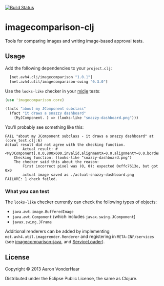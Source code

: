 [![Build Status](https://secure.travis-ci.org/avh4/imagecomparison-clj.png?branch=master)](http://travis-ci.org/avh4/imagecomparison-clj)

# imagecomparison-clj

Tools for comparing images and writing image-based approval tests.

## Usage

Add the following dependencies to your `project.clj`:

```clojure
  [net.avh4.clj/imagecomparison "1.0.1"]
  [net.avh4.util/imagecomparison-swing "0.3.0"]
```

Use the `looks-like` checker in your [midje](https://github.com/marick/Midje) tests:

```clojure
(use 'imagecomparison.core)

(facts "about my JComponent subclass"
  (fact "it draws a snazzy dashboard"
    (MyJComponent. ) => (looks-like "snazzy-dashboard.png")))
```

You'll probably see something like this:

```
FAIL "about my JComponent subclass - it draws a snazzy dashboard" at (core_test.clj:6)
Actual result did not agree with the checking function.
        Actual result: #<MyJComponent[,0,0,800x600,invalid,alignmentX=0.0,alignmentY=0.0,border=,flags=0,maximumSize=,minimumSize=,preferredSize=]>
    Checking function: (looks-like "snazzy-dashboard.png")
    The checker said this about the reason:
        First incorrect pixel was (0, 0): expected 0xffc7613e, but got 0x0
        actual image saved as ./actual-snazzy-dashboard.png
FAILURE: 1 check failed. 
```

### What you can test

The `looks-like` checker currently can check the following types of objects:

* `java.awt.image.BufferedImage`
* `java.awt.Component` (which includes `javax.swing.JComponent`)
* `javax.swing.JFrame`

Additional renderers can be added by implementing `net.avh4.util.imagerender.Renderer` and registering in `META-INF/services`
(see [imagecomparison-java](https://github.com/avh4/imagecomparison), and [ServiceLoader](http://docs.oracle.com/javase/6/docs/api/java/util/ServiceLoader.html)).

## License

Copyright © 2013 Aaron VonderHaar

Distributed under the Eclipse Public License, the same as Clojure.
